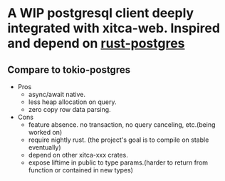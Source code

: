 # A WIP postgresql client deeply integrated with xitca-web. Inspired and depend on [rust-postgres](https://github.com/sfackler/rust-postgres)

## Compare to tokio-postgres
- Pros
    - async/await native.
    - less heap allocation on query. 
    - zero copy row data parsing.
- Cons
    - feature absence. no transaction, no query canceling, etc.(being worked on)
    - require nightly rust. (the project's goal is to compile on stable eventually)
    - depend on other xitca-xxx crates.
    - expose liftime in public to type params.(harder to return from function or contained in new types)